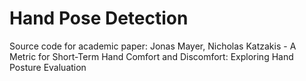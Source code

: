 # Hand Pose Detection
Source code for academic paper:
Jonas Mayer, Nicholas Katzakis - A Metric for Short-Term Hand Comfort and Discomfort: Exploring Hand Posture Evaluation
